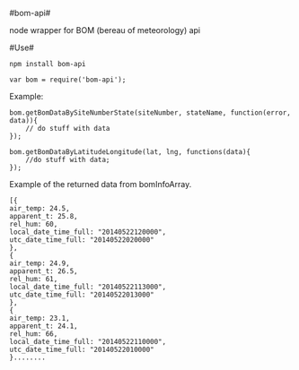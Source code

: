 #bom-api#

node wrapper for BOM (bereau of meteorology) api

#Use#

    npm install bom-api 

    var bom = require('bom-api');

Example:

    bom.getBomDataBySiteNumberState(siteNumber, stateName, function(error, data)){
        // do stuff with data
    });

    bom.getBomDataByLatitudeLongitude(lat, lng, functions(data){
        //do stuff with data;
    });


Example of the returned data from bomInfoArray.

    [{
    air_temp: 24.5,
    apparent_t: 25.8,
    rel_hum: 60,
    local_date_time_full: "20140522120000",
    utc_date_time_full: "20140522020000"
    },
    {
    air_temp: 24.9,
    apparent_t: 26.5,
    rel_hum: 61,
    local_date_time_full: "20140522113000",
    utc_date_time_full: "20140522013000"
    },
    {
    air_temp: 23.1,
    apparent_t: 24.1,
    rel_hum: 66,
    local_date_time_full: "20140522110000",
    utc_date_time_full: "20140522010000"
    }........